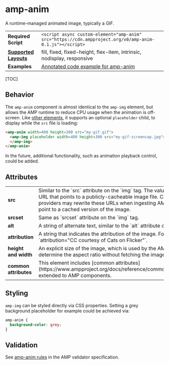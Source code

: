 <!---
Copyright 2015 The AMP HTML Authors. All Rights Reserved.

Licensed under the Apache License, Version 2.0 (the "License");
you may not use this file except in compliance with the License.
You may obtain a copy of the License at

      http://www.apache.org/licenses/LICENSE-2.0

Unless required by applicable law or agreed to in writing, software
distributed under the License is distributed on an "AS-IS" BASIS,
WITHOUT WARRANTIES OR CONDITIONS OF ANY KIND, either express or implied.
See the License for the specific language governing permissions and
limitations under the License.
-->

# amp-anim

A runtime-managed animated image, typically a GIF.

<table>
  <tr>
    <td class="col-fourty"><strong>Required Script</strong></td>
    <td><code>&lt;script async custom-element="amp-anim" src="https://cdn.ampproject.org/v0/amp-anim-0.1.js">&lt;/script></code></td>
  </tr>
  <tr>
    <td class="col-fourty"><strong><a href="https://www.ampproject.org/docs/guides/responsive/control_layout.html">Supported Layouts</a></strong></td>
    <td>fill, fixed, fixed-height, flex-item, intrinsic, nodisplay, responsive</td>
  </tr>
  <tr>
    <td class="col-fourty"><strong>Examples</strong></td>
    <td><a href="https://ampbyexample.com/components/amp-anim/">Annotated code example for amp-anim</a></td>
  </tr>
</table>

[TOC]

## Behavior

The `amp-anim` component is almost identical to the `amp-img` element, but allows the AMP runtime to reduce CPU usage when the animation is off-screen. Like [other elements](https://www.ampproject.org/docs/guides/author-develop/responsive/placeholders), it supports an optional `placeholder` child, to display while the `src` file is loading:

```html
<amp-anim width=400 height=300 src="my-gif.gif">
  <amp-img placeholder width=400 height=300 src="my-gif-screencap.jpg">
  </amp-img>
</amp-anim>
```

In the future, additional functionality, such as animation playback control, could be added.

## Attributes
<table class="ad-m-table-listing">
  <tr>
    <td width="40%"><strong>src</strong></td>
    <td>Similar to the `src` attribute on the `img` tag. The value must be a URL that
    points to a publicly-cacheable image file. Cache providers may rewrite these
    URLs when ingesting AMP files to point to a cached version of the image.</td>
  </tr>
  <tr>
     <td width="40%"><strong>srcset</strong></td>
     <td>Same as `srcset` attribute on the `img` tag.</td>
   </tr>
   <tr>
      <td width="40%"><strong>alt</strong></td>
      <td>A string of alternate text, similar to the `alt` attribute on `img`.</td>
    </tr>
    <tr>
       <td width="40%"><strong>attribution</strong></td>
       <td>A string that indicates the attribution of the image. For example, `attribution="CC courtesy of Cats on Flicker"`.</td>
     </tr>
     <tr>
        <td width="40%"><strong>height and width</strong></td>
        <td>An explicit size of the image, which is used by the AMP runtime to determine the aspect ratio without fetching the image.</td>
      </tr>
      <tr>
         <td width="40%"><strong>common attributes</strong></td>
         <td>This element includes [common attributes](https://www.ampproject.org/docs/reference/common_attributes) extended to AMP components.</td>
       </tr>
</table>

## Styling

`amp-img` can be styled directly via CSS properties. Setting a grey background
placeholder for example could be achieved via:
```css
amp-anim {
  background-color: grey;
}
```
## Validation

See [amp-anim rules](https://github.com/ampproject/amphtml/blob/master/extensions/amp-anim/validator-amp-anim.protoascii) in the AMP validator specification.
